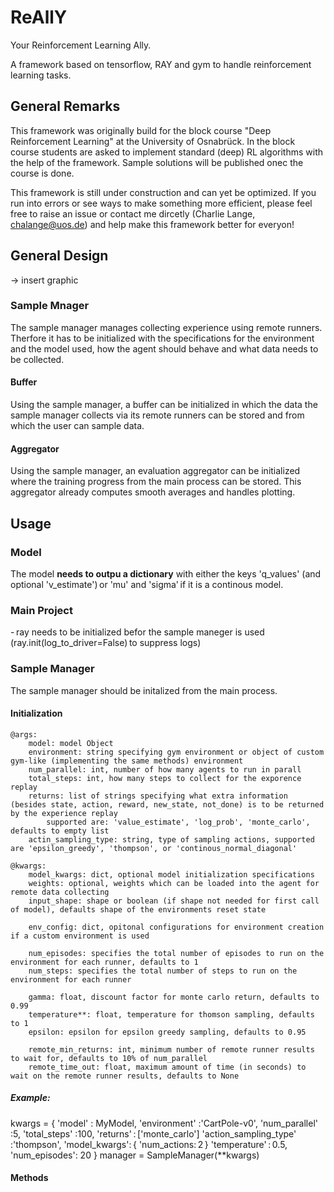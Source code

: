 # ReAllY

Your Reinforcement Learning Ally.

A framework based on tensorflow, RAY and gym to handle reinforcement learning tasks.



## General Remarks

This framework was originally build for the block course "Deep Reinforcement Learning" at the University of Osnabrück.
In the block course students are asked to implement standard (deep) RL algorithms with the help of the framework. Sample solutions will be published onec the course is done.

This framework is still under construction and can yet be optimized. If you run into errors or see ways to make something more efficient, please feel free to raise an issue or contact me dircetly (Charlie Lange, chalange@uos.de) and help make this framework better for everyon!

## General Design

-> insert graphic

### Sample Mnager
The sample manager manages collecting experience using remote runners. Therfore it has to be initialized with the specifications for the environment and the model used, how the agent should behave and what data needs to be collected. 

#### Buffer
Using the sample manager, a buffer can be initialized in which the data the sample manager collects via its remote runners can be stored and from which the user can sample data.

#### Aggregator 
Using the sample manager, an evaluation aggregator can be initialized where the training progress from the main process can be stored. This aggregator already computes smooth averages and handles plotting.


## Usage
### Model
The model **needs to outpu a dictionary** with either the keys 'q_values' (and optional 'v_estimate') or 'mu' and 'sigma' if it is a continous model. 

### Main Project
- ray needs to be initialized befor the sample maneger is used (ray.init(log_to_driver=False) to suppress logs)

### Sample Manager
The sample manager should be initalized from the main process.

#### Initialization

    @args:
        model: model Object
        environment: string specifying gym environment or object of custom gym-like (implementing the same methods) environment
        num_parallel: int, number of how many agents to run in parall
        total_steps: int, how many steps to collect for the exporence replay
        returns: list of strings specifying what extra information (besides state, action, reward, new_state, not_done) is to be returned by the experience replay
            supported are: 'value_estimate', 'log_prob', 'monte_carlo', defaults to empty list
        actin_sampling_type: string, type of sampling actions, supported are 'epsilon_greedy', 'thompson', or 'continous_normal_diagonal'

    @kwargs:
        model_kwargs: dict, optional model initialization specifications
        weights: optional, weights which can be loaded into the agent for remote data collecting
        input_shape: shape or boolean (if shape not needed for first call of model), defaults shape of the environments reset state

        env_config: dict, opitonal configurations for environment creation if a custom environment is used

        num_episodes: specifies the total number of episodes to run on the environment for each runner, defaults to 1
        num_steps: specifies the total number of steps to run on the environment for each runner

        gamma: float, discount factor for monte carlo return, defaults to 0.99
        temperature**: float, temperature for thomson sampling, defaults to 1
        epsilon: epsilon for epsilon greedy sampling, defaults to 0.95

        remote_min_returns: int, minimum number of remote runner results to wait for, defaults to 10% of num_parallel
        remote_time_out: float, maximum amount of time (in seconds) to wait on the remote runner results, defaults to None
 
##### Example:
kwargs = {
        'model' : MyModel,
        'environment' :'CartPole-v0',
        'num_parallel' :5,
        'total_steps' :100,
        'returns' : ['monte_carlo']
        'action_sampling_type' :'thompson',
        'model_kwargs': {
            'num_actions: 2 }
        'temperature' : 0.5,
        'num_episodes': 20
    }
manager = SampleManager(**kwargs)

#### Methods

